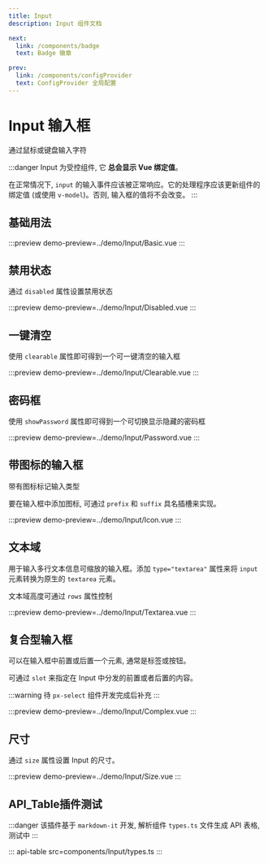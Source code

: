 ```yaml
---
title: Input
description: Input 组件文档

next:
  link: /components/badge
  text: Badge 徽章

prev:
  link: /components/configProvider
  text: ConfigProvider 全局配置
---
```


# Input 输入框

通过鼠标或键盘输入字符

:::danger
Input 为受控组件, 它 **总会显示 Vue 绑定值**。

在正常情况下, `input` 的输入事件应该被正常响应。它的处理程序应该更新组件的绑定值 (或使用 `v-model`)。否则, 输入框的值将不会改变。
:::

## 基础用法

:::preview
demo-preview=../demo/Input/Basic.vue
:::

## 禁用状态

通过 `disabled` 属性设置禁用状态

:::preview
demo-preview=../demo/Input/Disabled.vue
:::

## 一键清空

使用 `clearable` 属性即可得到一个可一键清空的输入框

:::preview
demo-preview=../demo/Input/Clearable.vue
:::

## 密码框

使用 `showPassword` 属性即可得到一个可切换显示隐藏的密码框

:::preview
demo-preview=../demo/Input/Password.vue
:::

## 带图标的输入框

带有图标标记输入类型

要在输入框中添加图标, 可通过 `prefix` 和 `suffix` 具名插槽来实现。

:::preview
demo-preview=../demo/Input/Icon.vue
:::

## 文本域​

用于输入多行文本信息可缩放的输入框。添加 `type="textarea"` 属性来将 `input` 元素转换为原生的 `textarea` 元素。

文本域高度可通过 `rows` 属性控制

:::preview
demo-preview=../demo/Input/Textarea.vue
:::

## 复合型输入框​

可以在输入框中前置或后置一个元素, 通常是标签或按钮。

可通过 `slot` 来指定在 Input 中分发的前置或者后置的内容。

:::warning
待 `px-select` 组件开发完成后补充
:::

:::preview
demo-preview=../demo/Input/Complex.vue
:::

## 尺寸

通过 `size` 属性设置 Input 的尺寸。

:::preview
demo-preview=../demo/Input/Size.vue
:::

## API_Table插件测试

:::danger
该插件基于 `markdown-it` 开发, 解析组件 `types.ts` 文件生成 API 表格, 测试中
:::

::: api-table src=components/Input/types.ts
:::

